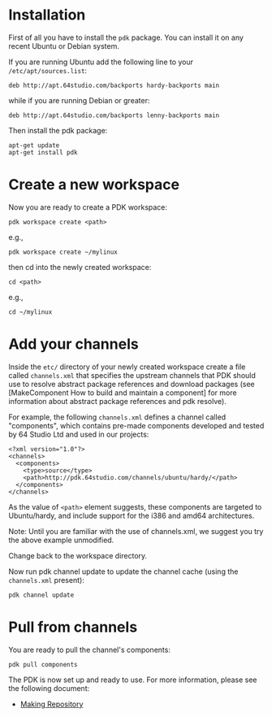 # Installation

First of all you have to install the `pdk` package. You can install it on any recent Ubuntu or Debian system.

If you are running Ubuntu add the following line to your `/etc/apt/sources.list`:

	
	deb http://apt.64studio.com/backports hardy-backports main
	

while if you are running Debian or greater:

	
	deb http://apt.64studio.com/backports lenny-backports main
	

Then install the pdk package:

	
	apt-get update
	apt-get install pdk
	

# Create a new workspace

Now you are ready to create a PDK workspace:

	
	pdk workspace create <path>
	

e.g.,

	
	pdk workspace create ~/mylinux
	

then cd into the newly created workspace:

	
	cd <path>
	

e.g.,
	
	cd ~/mylinux
	

# Add your channels

Inside the `etc/` directory of your newly created workspace create a file called `channels.xml` that specifies the upstream channels that PDK should use to resolve abstract package references and download packages (see [MakeComponent How to build and maintain a component] for more information about abstract package references and pdk resolve).

For example, the following `channels.xml` defines a channel called "components", which contains pre-made components developed and tested by 64 Studio Ltd and used in our projects:
	
	<?xml version="1.0"?>
	<channels>
	  <components>
	    <type>source</type>
	    <path>http://pdk.64studio.com/channels/ubuntu/hardy/</path>
	  </components>
	</channels>
	

As the value of `<path>` element suggests, these components are targeted to Ubuntu/hardy, and include support for the i386 and amd64 architectures.

Note: Until you are familiar with the use of channels.xml, we suggest you try the above example unmodified.

Change back to the workspace directory.

Now run pdk channel update to update the channel cache (using the `channels.xml` present):

	
	pdk channel update
	

# Pull from channels

You are ready to pull the channel's components:

	
	pdk pull components
	

The PDK is now set up and ready to use. For more information, please see the following document:

* [Making Repository](MakingRepo.md)
